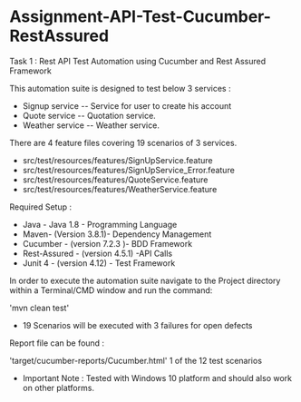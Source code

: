 # Assignment-API-Test-Cucumber-RestAssured
Task 1 : Rest API Test Automation using Cucumber and Rest Assured Framework

This automation suite is designed to test below 3 services : 

- Signup service -- Service for user to create his account
- Quote service -- Quotation service.
- Weather service -- Weather service.

There are 4 feature files covering 19 scenarios of 3 services.

* src/test/resources/features/SignUpService.feature
* src/test/resources/features/SignUpService_Error.feature
* src/test/resources/features/QuoteService.feature
* src/test/resources/features/WeatherService.feature
 
Required Setup :

* Java - Java 1.8 - Programming Language
* Maven- (Version 3.8.1)- Dependency Management
* Cucumber - (version 7.2.3 )- BDD Framework
* Rest-Assured - (version 4.5.1) -API Calls
* Junit 4 - (version 4.12) - Test Framework

In order to execute the automation suite navigate to the Project directory within a Terminal/CMD window and run the command:

'mvn clean test'

* 19 Scenarios will be executed with 3 failures for open defects 

Report file can be found : 

'target/cucumber-reports/Cucumber.html' 1 of the 12 test scenarios

* Important Note : Tested with Windows 10 platform and should also work on other platforms.
